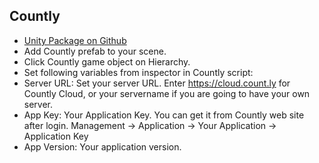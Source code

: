## Countly

+ [Unity Package on Github](https://github.com/Countly/countly-sdk-unity)
+ Add Countly prefab to your scene.
+ Click Countly game object on Hierarchy.
+ Set following variables from inspector in Countly script:
+ Server URL: Set your server URL. Enter https://cloud.count.ly for Countly Cloud, or your servername if you are going to have your own server.
+ App Key: Your Application Key. You can get it from Countly web site after login. Management -> Application -> Your Application -> Application Key
+ App Version: Your application version.